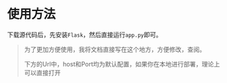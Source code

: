 # 使用方法

下载源代码后，先安装`Flask`，然后直接运行`app.py`即可。

> 为了更加方便使用，我将文档直接写在这个地方，方便修改，查阅。
>
> 下方的Url中，host和Port均为默认配置，如果你在本地进行部署，理论上可以直接打开